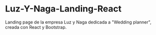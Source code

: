 # Luz-Y-Naga-Landing-React
Landing page de la empresa Luz y Naga dedicada a "Wedding planner", creada con React y Bootstrap.

